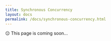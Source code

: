 ```yaml
---
title: Synchronous Concurrency
layout: docs
permalink: /docs/synchronous-concurrency.html
---
```


<div class = "warning">😑 This page is coming soon...</div>